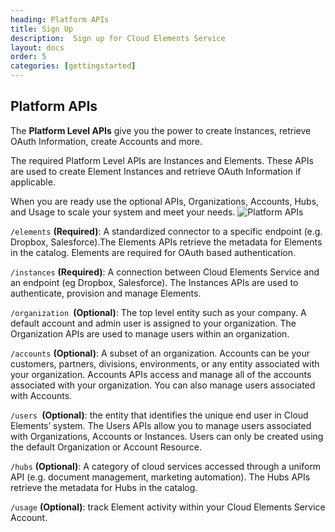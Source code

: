 ```yaml
---
heading: Platform APIs
title: Sign Up
description:  Sign up for Cloud Elements Service
layout: docs
order: 5
categories: [gettingstarted]
---
```


## Platform APIs

The __Platform Level APIs__ give you the power to create Instances, retrieve OAuth Information, create Accounts and more.

The required Platform Level APIs are Instances and Elements. These APIs are used to create Element Instances and retrieve OAuth Information if applicable.

When you are ready use the optional APIs, Organizations, Accounts, Hubs, and Usage to scale your system and meet your needs.
![Platform APIs](http://cloud-elements.com/wp-content/uploads/2014/10/APIDocsGuide3.png)

`/elements` __(Required)__: A standardized connector to a specific endpoint (e.g. Dropbox, Salesforce).The Elements APIs retrieve the metadata for Elements in the catalog. Elements are required for OAuth based authentication.

`/instances` __(Required)__: A connection between Cloud Elements Service and an endpoint (eg Dropbox, Salesforce). The Instances APIs are used to authenticate, provision and manage Elements.

`/organization `__(Optional)__: The top level entity such as your company. A default account and admin user is assigned to your organization. The Organization APIs are used to manage users within an organization.

`/accounts` __(Optional)__: A subset of an organization. Accounts can be your customers, partners, divisions, environments, or any entity associated with your organization. Accounts APIs access and manage all of the accounts associated with your organization. You can also manage users associated with Accounts.

`/users `__(Optional)__: the entity that identifies the unique end user in Cloud Elements’ system. The Users APIs allow you to manage users associated with Organizations, Accounts or Instances. Users can only be created using the default Organization or Account Resource.

`/hubs` __(Optional)__: A category of cloud services accessed through a uniform API (e.g. document management, marketing automation). The Hubs APIs retrieve the metadata for Hubs in the catalog.

`/usage` __(Optional)__: track Element activity within your Cloud Elements Service Account.
